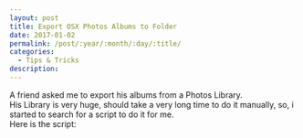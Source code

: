 ```yaml
---
layout: post
title: Export OSX Photos Albums to Folder
date: 2017-01-02
permalink: /post/:year/:month/:day/:title/
categories:
  - Tips & Tricks
description:
---
```

A friend asked me to export his albums from a Photos Library.  
His Library is very huge, should take a very long time to do it manually, so, i started to search for a script to do it for me.  
Here is the script:

<script src="https://gist.github.com/lucandrade/a267892475b7d82942c99ca8e2f75331.js"></script>
